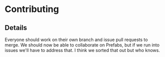 # Contributing

## Details
Everyone should work on their own branch and issue pull requests to merge. We should now be able to collaborate on Prefabs, but if we run into issues we'll have to address that. I think we sorted that out but who knows.
